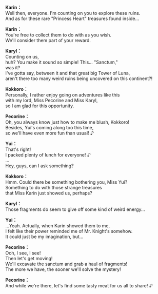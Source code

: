 # 

  
**Karin：**  
Well then, everyone. I'm counting on you to explore these ruins.  
And as for these rare \"Princess Heart\" treasures found inside...  
  
**Karin：**  
You're free to collect them to do with as you wish.  
We'll consider them part of your reward.  
  
**Karyl：**  
Counting on us,  
 huh? You make it sound so simple! This... \"Sanctum,\"  
was it?  
 I've gotta say, between it and that great big Tower of Luna,  
aren't there too many weird ruins being uncovered on this continent?!  
  
**Kokkoro：**  
Personally, I rather enjoy going on adventures like this  
with my lord, Miss Pecorine and Miss Karyl,  
so I am glad for this opportunity.  
  
**Pecorine：**  
Oh, you always know just how to make me blush, Kokkoro!  
Besides, Yui's coming along too this time,  
so we'll have even more fun than usual! ♪  
  
**Yui：**  
That's right!  
 I packed plenty of lunch for everyone! ♪  
...  
Hey, guys, can I ask something?  
  
**Kokkoro：**  
Hmm. Could there be something bothering you, Miss Yui?  
Something to do with those strange treasures  
that Miss Karin just showed us, perhaps?  
  
**Karyl：**  
Those fragments do seem to give off some kind of weird energy...  
  
**Yui：**  
...Yeah. Actually, when Karin showed them to me,  
I felt like their power reminded me of Mr. Knight's somehow.  
It could just be my imagination, but...  
  
**Pecorine：**  
Ooh, I see, I see!  
 Then let's get moving!  
We'll excavate the sanctum and grab a haul of fragments!  
The more we have, the sooner we'll solve the mystery!  
  
**Pecorine：**  
And while we're there, let's find some tasty meat for us all to share! ♪  
